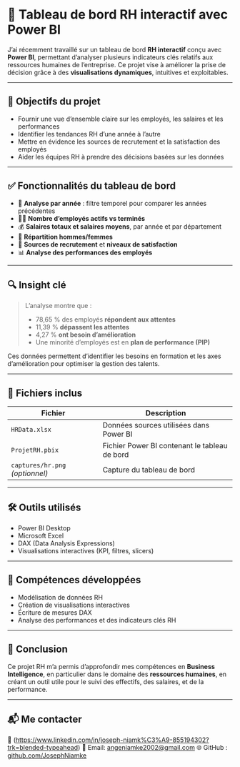 # 🚀 Tableau de bord RH interactif avec Power BI

J’ai récemment travaillé sur un tableau de bord **RH interactif** conçu avec **Power BI**, permettant d’analyser plusieurs indicateurs clés relatifs aux ressources humaines de l’entreprise. Ce projet vise à améliorer la prise de décision grâce à des **visualisations dynamiques**, intuitives et exploitables.

---

## 🎯 Objectifs du projet

- Fournir une vue d’ensemble claire sur les employés, les salaires et les performances
- Identifier les tendances RH d’une année à l’autre
- Mettre en évidence les sources de recrutement et la satisfaction des employés
- Aider les équipes RH à prendre des décisions basées sur les données

---

## ✅ Fonctionnalités du tableau de bord

- 📅 **Analyse par année** : filtre temporel pour comparer les années précédentes
- 👨‍💼 **Nombre d’employés actifs vs terminés**
- 💰 **Salaires totaux et salaires moyens**, par année et par département
- 👥 **Répartition hommes/femmes**
- 🧭 **Sources de recrutement** et **niveaux de satisfaction**
- 📊 **Analyse des performances des employés**

---

## 🔍 Insight clé

> L’analyse montre que :
> - 78,65 % des employés **répondent aux attentes**
> - 11,39 % **dépassent les attentes**
> - 4,27 % **ont besoin d’amélioration**
> - Une minorité d’employés est en **plan de performance (PIP)**

Ces données permettent d’identifier les besoins en formation et les axes d’amélioration pour optimiser la gestion des talents.

---

## 📂 Fichiers inclus

| Fichier | Description |
|--------|-------------|
| `HRData.xlsx` | Données sources utilisées dans Power BI |
| `ProjetRH.pbix` | Fichier Power BI contenant le tableau de bord |
| `captures/hr.png` *(optionnel)* | Capture du tableau de bord |

---

## 🛠️ Outils utilisés

- Power BI Desktop
- Microsoft Excel
- DAX (Data Analysis Expressions)
- Visualisations interactives (KPI, filtres, slicers)

---

## 🧠 Compétences développées

- Modélisation de données RH
- Création de visualisations interactives
- Écriture de mesures DAX
- Analyse des performances et des indicateurs clés RH

---

## 📌 Conclusion

Ce projet RH m’a permis d’approfondir mes compétences en **Business Intelligence**, en particulier dans le domaine des **ressources humaines**, en créant un outil utile pour le suivi des effectifs, des salaires, et de la performance.

---

## 📬 Me contacter

💼 (https://www.linkedin.com/in/joseph-niamk%C3%A9-855194302?trk=blended-typeahead)
📧 Email: angeniamke2002@gmail.com
🌐 GitHub : [github.com/JosephNiamke](https://github.com/JosephNiamke)